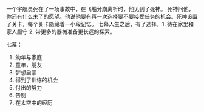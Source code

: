 一个宇航员死在了一场事故中，在飞船分崩离析时，他见到了死神。 死神问他，你还有什么未了的愿望。他说他要有再一次选择要不要接受任务的机会。死神设置了关卡，每个关卡隐藏着一小段记忆。
七幕人生之后，有了选择，1. 待在家里和家人厮守 2. 带更多的器械准备更长远的探索。

七幕：
1. 幼年与家庭
2. 童年，朋友
3. 梦想启蒙
4. 得到了训练的机会
5. 付出的努力
6. 告别
7. 在太空中的经历
